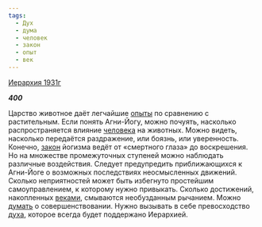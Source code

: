 ```yaml
---
tags:
  - Дух
  - дума
  - человек
  - закон
  - опыт
  - век
---
```

[Иерархия 1931г](https://127.0.0.1:4002/agni/1931)

___400___

Царство животное даёт легчайшие [опыты](../../../tags/#опыт) по сравнению с растительным. Если понять Агни-Йогу, можно почуять, насколько распространяется влияние [человека](../../../tags/#человек) на животных. Можно видеть, насколько передаётся раздражение, или боязнь, или уверенность. Конечно, [закон](../../../tags/#закон) йогизма ведёт от «смертного глаза» до воскрешения. Но на множестве промежуточных ступеней можно наблюдать различные воздействия. Следует предупредить приближающихся к Агни-Йоге о возможных последствиях неосмысленных движений. Сколько неприятностей может быть избегнуто простейшим самоуправлением, к которому нужно привыкать. Сколько достижений, накопленных [веками](../../../tags/#век), смываются необузданным рычанием. Можно [думать](../../../tags/#дума) о совершенствовании. Нужно вызывать в себе превосходство [духа](../../../tags/#Дух), которое всегда будет поддержано Иерархией.   

